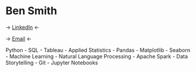 # Ben Smith

-> [LinkedIn](https://www.linkedin.com/in/bensmith07/) <-

-> [Email](mailto:ben.f.smith07@gmail.com) <-

Python - SQL - Tableau - Applied Statistics - Pandas - Matplotlib - Seaborn - Machine Learning - Natural Language Processing - Apache Spark - Data Storytelling - Git - Jupyter Notebooks
